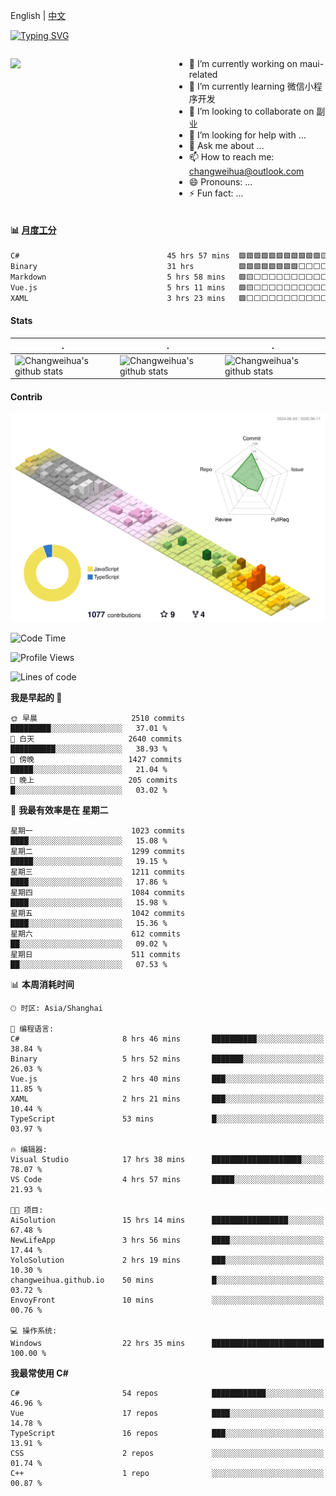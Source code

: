 English | [中文](README_CN.md)

[![Typing SVG](https://readme-typing-svg.herokuapp.com?color=%2336BCF7&center=true&vCenter=true&width=600&lines=Hi+there+👋,+I+am+Chang+Weihua;+Welcome+to+My+Profile!;Over+9+years+of+programming+experience;Always+learning+new+things+)](https://git.io/typing-svg)

<div style="display: grid;gap: 20px;grid-template-columns: repeat(auto-fit, minmax(240px, 1fr));">

[<img src="https://github-readme-stats.vercel.app/api?username=changweihua&show_icons=true&locale=cn" />](https://metrics.lecoq.io/changweihua#gh-light-mode-only)

<div>

- 🔭 I’m currently working on maui-related
- 🌱 I’m currently learning 微信小程序开发
- 👯 I’m looking to collaborate on 副业
- 🤔 I’m looking for help with ...
- 💬 Ask me about ...
- 📫 How to reach me: changweihua@outlook.com
- 😄 Pronouns: ...
- ⚡ Fun fact: ...

</div>

</div>

#### :bar_chart: [月度工分](https://github.com/changweihua/wakapi)

<!--START_SECTION:wakao-->

```txt
C#                                 45 hrs 57 mins  🟩🟩🟩🟩🟩🟩🟩🟩🟩🟩🟩🟨⬜⬜⬜⬜⬜⬜⬜⬜⬜⬜⬜⬜⬜   46.26 %
Binary                             31 hrs          🟩🟩🟩🟩🟩🟩🟩🟩⬜⬜⬜⬜⬜⬜⬜⬜⬜⬜⬜⬜⬜⬜⬜⬜⬜   31.21 %
Markdown                           5 hrs 58 mins   🟩🟨⬜⬜⬜⬜⬜⬜⬜⬜⬜⬜⬜⬜⬜⬜⬜⬜⬜⬜⬜⬜⬜⬜⬜   06.01 %
Vue.js                             5 hrs 11 mins   🟩🟨⬜⬜⬜⬜⬜⬜⬜⬜⬜⬜⬜⬜⬜⬜⬜⬜⬜⬜⬜⬜⬜⬜⬜   05.22 %
XAML                               3 hrs 23 mins   🟩⬜⬜⬜⬜⬜⬜⬜⬜⬜⬜⬜⬜⬜⬜⬜⬜⬜⬜⬜⬜⬜⬜⬜⬜   03.41 %
```

<!--END_SECTION:wakao-->

#### Stats ####


| .                                                                                                                                            | .                                                                                                                                      | .                                                                                                                                                     |
| -------------------------------------------------------------------------------------------------------------------------------------------- | -------------------------------------------------------------------------------------------------------------------------------------- | ----------------------------------------------------------------------------------------------------------------------------------------------------- |
| ![Changweihua's github stats](https://github-readme-stats.vercel.app/api?username=changweihua&show_icons=true&theme=radical&hide_title=true) | ![Changweihua's github stats](https://github-readme-stats.vercel.app/api/top-langs/?username=changweihua&theme=radical&layout=compact) | ![Changweihua's github stats](https://github-readme-stats.vercel.app/api?username=changweihua&show_icons=true&theme=radical&include_all_commits=true) |


#### Contrib ####

<!--   profile-green-animate -->
![](./profile-3d-contrib/profile-south-season-animate.svg)

<!--START_SECTION:waka-->
![Code Time](http://img.shields.io/badge/Code%20Time-1%2C483%20hrs%2058%20mins-blue)

![Profile Views](http://img.shields.io/badge/%E4%B8%AA%E4%BA%BA%E8%B5%84%E6%96%99%E8%A7%82%E7%9C%8B%E6%AC%A1%E6%95%B0-1-blue)

![Lines of code](https://img.shields.io/badge/%E4%BB%8E%E3%80%8CHello%20World%E3%80%8D%E8%B5%B7%E6%88%91%E5%B7%B2%E7%BB%8F%E5%86%99%E4%BA%86-24.1%20million%20%E8%A1%8C%E4%BB%A3%E7%A0%81-blue)

**我是早起的 🐤** 

```text
🌞 早晨                     2510 commits        █████████░░░░░░░░░░░░░░░░   37.01 % 
🌆 白天                     2640 commits        ██████████░░░░░░░░░░░░░░░   38.93 % 
🌃 傍晚                     1427 commits        █████░░░░░░░░░░░░░░░░░░░░   21.04 % 
🌙 晚上                     205 commits         █░░░░░░░░░░░░░░░░░░░░░░░░   03.02 % 
```
📅 **我最有效率是在 星期二** 

```text
星期一                      1023 commits        ████░░░░░░░░░░░░░░░░░░░░░   15.08 % 
星期二                      1299 commits        █████░░░░░░░░░░░░░░░░░░░░   19.15 % 
星期三                      1211 commits        ████░░░░░░░░░░░░░░░░░░░░░   17.86 % 
星期四                      1084 commits        ████░░░░░░░░░░░░░░░░░░░░░   15.98 % 
星期五                      1042 commits        ████░░░░░░░░░░░░░░░░░░░░░   15.36 % 
星期六                      612 commits         ██░░░░░░░░░░░░░░░░░░░░░░░   09.02 % 
星期日                      511 commits         ██░░░░░░░░░░░░░░░░░░░░░░░   07.53 % 
```


📊 **本周消耗时间** 

```text
🕑︎ 时区: Asia/Shanghai

💬 编程语言: 
C#                       8 hrs 46 mins       ██████████░░░░░░░░░░░░░░░   38.84 % 
Binary                   5 hrs 52 mins       ███████░░░░░░░░░░░░░░░░░░   26.03 % 
Vue.js                   2 hrs 40 mins       ███░░░░░░░░░░░░░░░░░░░░░░   11.85 % 
XAML                     2 hrs 21 mins       ███░░░░░░░░░░░░░░░░░░░░░░   10.44 % 
TypeScript               53 mins             █░░░░░░░░░░░░░░░░░░░░░░░░   03.97 % 

🔥 编辑器: 
Visual Studio            17 hrs 38 mins      ████████████████████░░░░░   78.07 % 
VS Code                  4 hrs 57 mins       █████░░░░░░░░░░░░░░░░░░░░   21.93 % 

🐱‍💻 项目: 
AiSolution               15 hrs 14 mins      █████████████████░░░░░░░░   67.48 % 
NewLifeApp               3 hrs 56 mins       ████░░░░░░░░░░░░░░░░░░░░░   17.44 % 
YoloSolution             2 hrs 19 mins       ███░░░░░░░░░░░░░░░░░░░░░░   10.30 % 
changweihua.github.io    50 mins             █░░░░░░░░░░░░░░░░░░░░░░░░   03.72 % 
EnvoyFront               10 mins             ░░░░░░░░░░░░░░░░░░░░░░░░░   00.76 % 

💻 操作系统: 
Windows                  22 hrs 35 mins      █████████████████████████   100.00 % 
```

**我最常使用 C#** 

```text
C#                       54 repos            ████████████░░░░░░░░░░░░░   46.96 % 
Vue                      17 repos            ████░░░░░░░░░░░░░░░░░░░░░   14.78 % 
TypeScript               16 repos            ███░░░░░░░░░░░░░░░░░░░░░░   13.91 % 
CSS                      2 repos             ░░░░░░░░░░░░░░░░░░░░░░░░░   01.74 % 
C++                      1 repo              ░░░░░░░░░░░░░░░░░░░░░░░░░   00.87 % 
```




<!--END_SECTION:waka-->


<!-- ![](assets/Bottom_down.svg) -->
